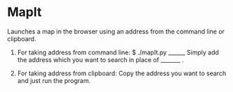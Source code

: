 # MapIt
Launches a map in the browser using an address from the command line or clipboard.

1) For taking address from command line: 
   $ ./mapIt.py ______
   Simply add the address which you want to search in place of _______ .

2) For taking address from clipboard:
   Copy the address you want to search and just run the program.
